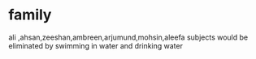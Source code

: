 # family
ali ,ahsan,zeeshan,ambreen,arjumund,mohsin,aleefa subjects would be eliminated by swimming in water and drinking water
